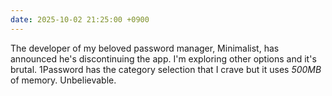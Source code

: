 ```yaml
---
date: 2025-10-02 21:25:00 +0900
---
```


The developer of my beloved password manager, Minimalist, has announced he's discontinuing the app. I'm exploring other options and it's brutal. 1Password has the category selection that I crave but it uses _500MB_ of memory. Unbelievable.
